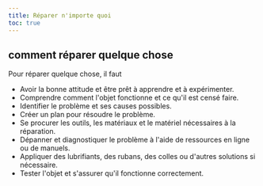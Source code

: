 ```yaml
---
title: Réparer n'importe quoi
toc: true
---
```


## comment réparer quelque chose  

Pour réparer quelque chose, il faut  
* Avoir la bonne attitude et être prêt à apprendre et à expérimenter.  
* Comprendre comment l'objet fonctionne et ce qu'il est censé faire.  
* Identifier le problème et ses causes possibles.  
* Créer un plan pour résoudre le problème.  
* Se procurer les outils, les matériaux et le matériel nécessaires à la réparation.  
* Dépanner et diagnostiquer le problème à l'aide de ressources en ligne ou de manuels.  
* Appliquer des lubrifiants, des rubans, des colles ou d'autres solutions si nécessaire.  
* Tester l'objet et s'assurer qu'il fonctionne correctement.
